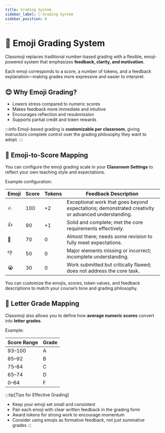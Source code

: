 ```yaml
---
title: Grading System
sidebar_label: 🎯 Grading System
sidebar_position: 6
---
```


# 🎯 Emoji Grading System

Classmoji replaces traditional number-based grading with a flexible, emoji-powered system that emphasizes **feedback, clarity, and motivation**.

Each emoji corresponds to a score, a number of tokens, and a feedback explanation—making grades more expressive and easier to interpret.

## 😊 Why Emoji Grading?

- Lowers stress compared to numeric scores
- Makes feedback more immediate and intuitive
- Encourages reflection and resubmission
- Supports partial credit and token rewards

:::info
Emoji-based grading is **customizable per classroom**, giving instructors complete control over the grading philosophy they want to adopt.
:::

## 🧩 Emoji-to-Score Mapping

You can configure the emoji grading scale in your **Classroom Settings** to reflect your own teaching style and expectations.

Example configuration:

| Emoji | Score | Tokens | Feedback Description                                                                               |
| ----- | ----- | ------ | -------------------------------------------------------------------------------------------------- |
| 🔥    | 100   | +2     | Exceptional work that goes beyond expectations; demonstrated creativity or advanced understanding. |
| 👍    | 90    | +1     | Solid and complete; met the core requirements effectively.                                         |
| 👀    | 70    | 0      | Almost there; needs some revision to fully meet expectations.                                      |
| 👎    | 50    | 0      | Major elements missing or incorrect; incomplete understanding.                                     |
| 😭    | 30    | 0      | Work submitted but critically flawed; does not address the core task.                              |

You can customize the emojis, scores, token values, and feedback descriptions to match your course’s tone and grading philosophy.

## 🔡 Letter Grade Mapping

Classmoji also allows you to define how **average numeric scores** convert into **letter grades**.

Example:

| Score Range | Grade |
| ----------- | ----- |
| 93–100      | A     |
| 85–92       | B     |
| 75–84       | C     |
| 65–74       | D     |
| 0–64        | F     |

:::tip[Tips for Effective Grading]

- Keep your emoji set small and consistent
- Pair each emoji with clear written feedback in the grading form
- Award tokens for strong work to encourage momentum
- Consider using emojis as formative feedback, not just summative grades
  :::
